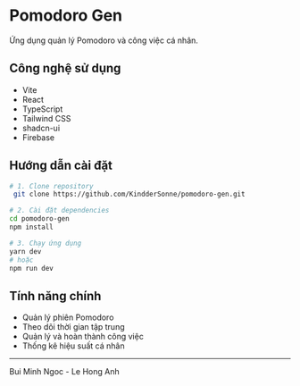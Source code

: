 # Pomodoro Gen

Ứng dụng quản lý Pomodoro và công việc cá nhân.

## Công nghệ sử dụng
- Vite
- React
- TypeScript
- Tailwind CSS
- shadcn-ui
- Firebase

## Hướng dẫn cài đặt

```sh
# 1. Clone repository
 git clone https://github.com/KindderSonne/pomodoro-gen.git

# 2. Cài đặt dependencies
cd pomodoro-gen
npm install

# 3. Chạy ứng dụng
yarn dev
# hoặc
npm run dev
```

## Tính năng chính
- Quản lý phiên Pomodoro
- Theo dõi thời gian tập trung
- Quản lý và hoàn thành công việc
- Thống kê hiệu suất cá nhân



---
Bui Minh Ngoc - Le Hong Anh
